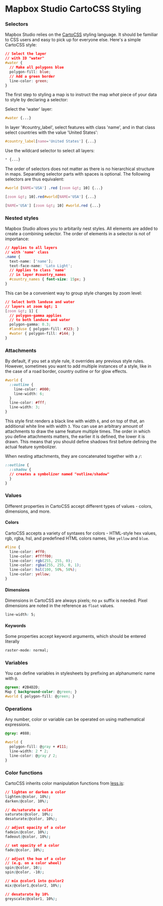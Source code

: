 Mapbox Studio CartoCSS Styling
=======================

### Selectors

Mapbox Studio relies on the [CartoCSS](https://github.com/mapbox/carto) styling language. It should be familiar to CSS users and easy to pick up for everyone else. Here's a simple CartoCSS style:

```css
// Select the layer
// with ID "water"
#water {
  // Make all polygons blue
  polygon-fill: blue;
  // Add a green border
  line-color: green;
}
```

The first step to styling a map is to instruct the map _what_ piece of your data to style by declaring a selector:

Select the 'water' layer:

```css
#water {...}
```

In layer '#country_label', select features with class 'name', and in that class select countries with the value 'United States':

```css
#country_label[name='United States'] {...}
```

Use the wildcard selector to select all layers:

```css
* {...}
```

The order of selectors does not matter as there is no hierarchical structure in maps. Separating selector parts with spaces is optional. The following selectors are thus equivalent:

```css
#world [NAME='USA'] .red [zoom &gt; 10] {...}

[zoom &gt; 10].red#world[NAME='USA'] {...}

[NAME='USA'] [zoom &gt; 10] #world.red {...}
```

### Nested styles
Mapbox Studio allows you to arbitarily nest styles. All elements are added to create a combining selector. The order of elements in a selector is not of importance:

```css
// Applies to all layers
// with 'name' class
.name {
  text-name: ['name'];
  text-face-name: 'Lato Light';
  // Applies to class 'name'
  // in layer #country_names
  #country_names { font-size: 15px; }
}
```

This can be a convenient way to group style changes by zoom level:

```css
// Select both landuse and water
// layers at zoom &gt; 1
[zoom &gt; 1] {
  // polygon-gamma applies
  // to both landuse and water
  polygon-gamma: 0.3;
  #landuse { polygon-fill: #323; }
  #water { polygon-fill: #144; }
}
```

### Attachments

By default, if you set a style rule, it overrides any previous style rules. However, sometimes you want to add multiple instances of a style, like in the case of a road border, country outline or for glow effects.

```css
#world {
  ::outline {
    line-color: #000;
    line-width: 6;
  }
  line-color: #fff;
  line-width: 3;
}
```

This style first renders a black line with width `6`, and on top of that, an additional white line with width `3`. You can use an arbitrary amount of attachments to draw the same feature multiple times. The order in which you define attachments matters, the earlier it is defined, the lower it is drawn. This means that you should define shadows first before defining the actual feature symbolizer.

When nesting attachments, they are concatenated together with a `/`:

```css
::outline {
  ::shadow {
  // creates a symbolizer named "outline/shadow"
  }
}
```

### Values

Different properties in CartoCSS accept different types of values - colors, dimensions, and more.

#### Colors

CartoCSS accepts a variety of syntaxes for colors - HTML-style hex values,
rgb, rgba, hsl, and predefined HTML colors names, like `yellow` and `blue`.

```css
#line {
  line-color: #ff0;
  line-color: #ffff00;
  line-color: rgb(255, 255, 0);
  line-color: rgba(255, 255, 0, 1);
  line-color: hsl(100, 50%, 50%);
  line-color: yellow;
}
```

#### Dimensions
Dimensions in CartoCSS are always pixels; no `px` suffix is needed. Pixel dimensions are noted in the reference as `float` values.

```css
line-width: 5;
```

#### Keywords

Some properties accept keyword arguments, which should be entered literally

```css
raster-mode: normal;
```

### Variables

You can define variables in stylesheets by prefixing an alphanumeric name with `@`.

```css
@green: #2B4D2D;
Map { background-color: @green; }
#world { polygon-fill: @green; }
```

### Operations
Any number, color or variable can be operated on using mathematical expressions.

```css
@gray: #888;

#world {
  polygon-fill: @gray + #111;
  line-width: 2 * 2;
  line-color: @gray / 2;
}
```
### Color functions
CartoCSS inherits color manipulation functions from [less.js](http://lesscss.org):

```css
// lighten or darken a color
lighten(@color, 10%);
darken(@color, 10%);

// de/saturate a color
saturate(@color, 10%);
desaturate(@color, 10%);

// adjust opacity of a color
fadein(@color, 10%);
fadeout(@color, 10%);

// set opacity of a color
fade(@color, 10%);

// adjust the hue of a color
// (e.g. on a color wheel)
spin(@color, 10);
spin(@color, -10);

// mix @color1 into @color2
mix(@color1,@color2, 10%);

// desaturate by 10%
greyscale(@color1, 10%);
```

